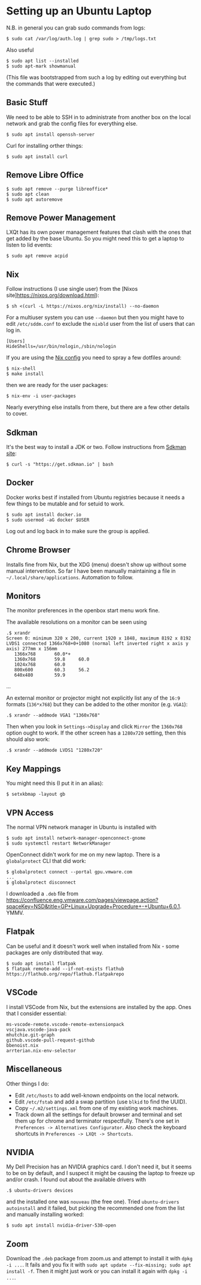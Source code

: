 # Setting up an Ubuntu Laptop

N.B. in general you can grab sudo commands from logs:

    $ sudo cat /var/log/auth.log | grep sudo > /tmp/logs.txt

Also useful

    $ sudo apt list --installed
    $ sudo apt-mark showmanual

(This file was bootstrapped from such a log by editing out everything
but the commands that were executed.)

## Basic Stuff

We need to be able to SSH in to administrate from another box on the local network and grab the config files for everything else.

    $ sudo apt install openssh-server

Curl for installing orther things:

    $ sudo apt install curl

## Remove Libre Office

    $ sudo apt remove --purge libreoffice*
    $ sudo apt clean
    $ sudo apt autoremove

## Remove Power Management

LXQt has its own power management features that clash with the ones that get added by the base Ubuntu. So you might need this to get a laptop to listen to lid events:

    $ sudo apt remove acpid

## Nix

Follow instructions (I use single user) from the [Nixos site]https://nixos.org/download.html):

    $ sh <(curl -L https://nixos.org/nix/install) --no-daemon

For a multiuser system you can use `--daemon` but then you might have to edit `/etc/sddm.conf` to exclude the `nixbld` user from the list of users that can log in.

```
[Users]
HideShells=/usr/bin/nologin,/sbin/nologin
```

If you are using the [Nix config](https://github.com/dsyer/nix-config) you need to spray a few dotfiles around:

    $ nix-shell
    $ make install

then we are ready for the user packages:

    $ nix-env -i user-packages

Nearly everything else installs from there, but there are a few other details to cover.

## Sdkman

It's the best way to install a JDK or two. Follow instructions from [Sdkman site](https://sdkman.io/install):

    $ curl -s "https://get.sdkman.io" | bash

## Docker

Docker works best if installed from Ubuntu registries because it needs a few things to be mutable and for setuid to work.

    $ sudo apt install docker.io
    $ sudo usermod -aG docker $USER

Log out and log back in to make sure the group is applied.

## Chrome Browser

Installs fine from Nix, but the XDG (menu) doesn't show up without some manual intervention. So far I have been manually maintaining a file in `~/.local/share/applications`. Automation to follow.

## Monitors

The monitor preferences in the openbox start menu work fine.

The available resolutions on a monitor can be seen using

    .$ xrandr
    Screen 0: minimum 320 x 200, current 1920 x 1848, maximum 8192 x 8192
    LVDS1 connected 1366x768+0+1080 (normal left inverted right x axis y axis) 277mm x 156mm
       1366x768       60.0*+
       1360x768       59.8     60.0  
       1024x768       60.0  
       800x600        60.3     56.2  
       640x480        59.9  
   ...
    
An external monitor or projector might not explicitly list any of the
`16:9` formats (`136*x768`) but they can be added to the other monitor
(e.g. `VGA1`):

    .$ xrandr --addmode VGA1 "1360x768"
    
Then when you look in `Settings->Display` and click `Mirror` the
`1360x768` option ought to work.  If the other screen has a `1280x720`
setting, then this should also work:

    .$ xrandr --addmode LVDS1 "1280x720"

## Key Mappings

You might need this (I put it in an alias):

    $ setxkbmap -layout gb


## VPN Access

The normal VPN network manager in Ubuntu is installed with 

    $ sudo apt install network-manager-openconnect-gnome
    $ sudo systemctl restart NetworkManager

OpenConnect didn't work for me on my new laptop. There is a `globalprotect` CLI that did work:

```
$ globalprotect connect --portal gpu.vmware.com
...
$ globalprotect disconnect
```

I downloaded a `.deb` file from https://confluence.eng.vmware.com/pages/viewpage.action?spaceKey=NSD&title=GP+Linux+Upgrade+Procedure+-+Ubuntu+6.0.1. YMMV.

## Flatpak

Can be useful and it doesn't work well when installed from Nix - some packages are only distributed that way.

    $ sudo apt install flatpak
    $ flatpak remote-add --if-not-exists flathub https://flathub.org/repo/flathub.flatpakrepo

## VSCode

I install VSCode from Nix, but the extensions are installed by the app. Ones that I consider essential:

    ms-vscode-remote.vscode-remote-extensionpack
    vscjava.vscode-java-pack
    mhutchie.git-graph
    github.vscode-pull-request-github
    bbenoist.nix
    arrterian.nix-env-selector

## Miscellaneous

Other things I do:

* Edit `/etc/hosts` to add well-known endpoints on the local network.
* Edit `/etc/fstab` and add a swap partition (use `blkid` to find the UUID).
* Copy `~/.m2/settings.xml` from one of my existing work machines.
* Track down all the settings for default browser and terminal and set them up for chrome and terminator respectfully. There's one set in `Preferences -> Alternatives Configurator`. Also check the keyboard shortcuts in `Preferences -> LXQt -> Shortcuts`.

## NVIDIA

My Dell Precision has an NVIDIA graphics card. I don't need it, but it seems to be on by default, and I suspect it might be causing the laptop to freeze up and/or crash. I found out about the available drivers with

    .$ ubuntu-drivers devices

and the installed one was `nouveau` (the free one). Tried `ubuntu-drivers autoinstall` and it failed, but picking the recommended one from the list and manually installing worked:

    $ sudo apt install nvidia-driver-530-open

## Zoom

Download the `.deb` package from zoom.us and attempt to install it with `dpkg -i ...`. It fails and you fix it with `sudo apt update --fix-missing; sudo apt install -f`. Then it might just work or you can install it again with `dpkg -i ...`.
